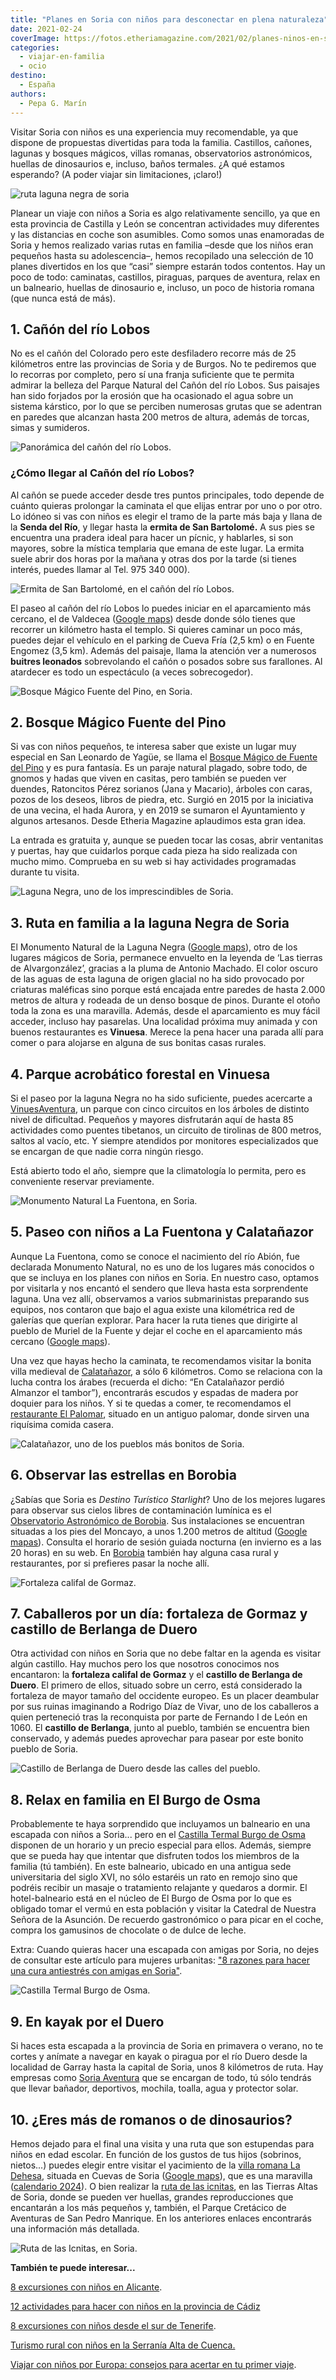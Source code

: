 ```yaml
---
title: "Planes en Soria con niños para desconectar en plena naturaleza"
date: 2021-02-24
coverImage: https://fotos.etheriamagazine.com/2021/02/planes-ninos-en-soria.jpg
categories: 
  - viajar-en-familia
  - ocio
destino: 
  - España
authors: 
  - Pepa G. Marín
---
```


Visitar Soria con niños es una experiencia muy recomendable, ya que dispone de 
propuestas divertidas para toda la familia. Castillos, cañones, lagunas y bosques 
mágicos, villas romanas, observatorios astronómicos, huellas de dinosaurios e, incluso, 
baños termales. ¿A qué estamos esperando? (A poder viajar sin limitaciones, ¡claro!) 

![ruta laguna negra de soria](https://fotos.etheriamagazine.com/2021/02/soria-laguna-negra.jpg "Camino de la laguna Negra de Soria. © Pepa García")

Planear un viaje con niños a Soria es algo relativamente sencillo, ya que en esta 
provincia de Castilla y León se concentran actividades muy diferentes y las distancias 
en coche son asumibles. Como somos unas enamoradas de Soria y hemos realizado varias 
rutas en familia –desde que los niños eran pequeños hasta su adolescencia–, hemos 
recopilado una selección de 10 planes divertidos en los que “casi” siempre estarán todos 
contentos. Hay un poco de todo: caminatas, castillos, piraguas, parques de aventura, 
relax en un balneario, huellas de dinosaurio e, incluso, un poco de historia romana (que 
nunca está de más). 

## 1\. Cañón del río Lobos

No es el cañón del Colorado pero este desfiladero recorre más de 25 kilómetros entre las 
provincias de Soria y de Burgos. No te pediremos que lo recorras por completo, pero sí 
una franja suficiente que te permita admirar la belleza del Parque Natural del Cañón del 
río Lobos. Sus paisajes han sido forjados por la erosión que ha ocasionado el agua sobre 
un sistema kárstico, por lo que se perciben numerosas grutas que se adentran en paredes 
que alcanzan hasta 200 metros de altura, además de torcas, simas y sumideros. 

![Panorámica del cañón del río Lobos.](https://fotos.etheriamagazine.com/2021/02/canon-rio-lobos-soria.jpg "Panorámica del cañón del río Lobos. © Etheria Magazine")

### ¿Cómo llegar al Cañón del río Lobos?

Al cañón se puede acceder desde tres puntos principales, todo depende de cuánto quieras 
prolongar la caminata el que elijas entrar por uno o por otro. Lo idóneo si vas con 
niños es elegir el tramo de la parte más baja y llana de la **Senda del Río**, y llegar 
hasta la **ermita de San Bartolomé.** A sus pies se encuentra una pradera ideal para 
hacer un pícnic, y hablarles, si son mayores, sobre la mística templaria que emana de 
este lugar. La ermita suele abrir dos horas por la mañana y otras dos por la tarde (si 
tienes interés, puedes llamar al Tel. 975 340 000). 

![Ermita de San Bartolomé, en el cañón del río Lobos.](https://fotos.etheriamagazine.com/2021/02/ermita-san-bartolome-canon-rio-lobos.jpg "Ermita de San Bartolomé, en el cañón del río Lobos.")

El paseo al cañón del río Lobos lo puedes iniciar en el aparcamiento más cercano, el de 
Valdecea ([Google 
maps](https://www.google.es/maps/place/Parking+Ermita+de+San+Bartolom%C3%A9/@41.7421015,-3.0636154,15.94z/data=!4m8!1m2!2m1!1saparcamiento+ca%C3%B1%C3%B3n+rio+lobos!3m4!1s0x0:0xff14b9fc6a178340!8m2!3d41.7455792!4d-3.0606741)) 
desde donde sólo tienes que recorrer un kilómetro hasta el templo. Si quieres caminar un 
poco más, puedes dejar el vehículo en el parking de Cueva Fría (2,5 km) o en Fuente 
Engomez (3,5 km). Además del paisaje, llama la atención ver a numerosos **buitres 
leonados** sobrevolando el cañón o posados sobre sus farallones. Al atardecer es todo un 
espectáculo (a veces sobrecogedor). 

![Bosque Mágico Fuente del Pino, en Soria.](https://fotos.etheriamagazine.com/2021/02/bosque-magico-soria.jpg "© Bosque Mágico Fuente del Pino, en Soria.")

## 2\. Bosque Mágico Fuente del Pino

Si vas con niños pequeños, te interesa saber que existe un lugar muy especial en San 
Leonardo de Yagüe, se llama el [Bosque Mágico de Fuente del 
Pino](https://www.bosquemagicofuentedelpino.es) y es pura fantasía. Es un paraje natural 
plagado, sobre todo, de gnomos y hadas que viven en casitas, pero también se pueden ver 
duendes, Ratoncitos Pérez sorianos (Jana y Macario), árboles con caras, pozos de los 
deseos, libros de piedra, etc. Surgió en 2015 por la iniciativa de una vecina, el hada 
Aurora, y en 2019 se sumaron el Ayuntamiento y algunos artesanos. Desde Etheria Magazine 
aplaudimos esta gran idea. 

La entrada es gratuita y, aunque se pueden tocar las cosas, abrir ventanitas y puertas, 
hay que cuidarlos porque cada pieza ha sido realizada con mucho mimo. Comprueba en su 
web si hay actividades programadas durante tu visita. 

![Laguna Negra, uno de los imprescindibles de Soria.](https://fotos.etheriamagazine.com/2021/02/laguna-negra-en-soria.jpg "Laguna Negra, uno de los imprescindibles de Soria. © Etheria Magazine")

## 3\. Ruta en familia a la laguna Negra de Soria

El Monumento Natural de la Laguna Negra ([Google 
maps](https://www.google.es/maps/place/Laguna+Negra+de+Urbi%C3%B3n/@41.9988064,-2.8492676,17z/data=!4m12!1m6!3m5!1s0xd451976b4228027:0xb86d42eb28d868db!2sLaguna+Negra+de+Urbi%C3%B3n!8m2!3d41.9988024!4d-2.8470789!3m4!1s0xd451976b4228027:0xb86d42eb28d868db!8m2!3d41.9988024!4d-2.8470789)), 
otro de los lugares mágicos de Soria, permanece envuelto en la leyenda de ‘Las tierras 
de Alvargonzález’, gracias a la pluma de Antonio Machado. El color oscuro de las aguas 
de esta laguna de origen glacial no ha sido provocado por criaturas maléficas sino 
porque está encajada entre paredes de hasta 2.000 metros de altura y rodeada de un denso 
bosque de pinos. Durante el otoño toda la zona es una maravilla. Además, desde el 
aparcamiento es muy fácil acceder, incluso hay pasarelas. Una localidad próxima muy 
animada y con buenos restaurantes es **Vinuesa**. Merece la pena hacer una parada allí 
para comer o para alojarse en alguna de sus bonitas casas rurales. 

## 4\. Parque acrobático forestal en Vinuesa

Si el paseo por la laguna Negra no ha sido suficiente, puedes acercarte a [VinuesAventura](https://www.vinuesaventura.com/), 
un parque con cinco circuitos en los árboles de distinto nivel de dificultad. Pequeños y 
mayores disfrutarán aquí de hasta 85 actividades como puentes tibetanos, un circuito de 
tirolinas de 800 metros, saltos al vacío, etc. Y siempre atendidos por monitores 
especializados que se encargan de que nadie corra ningún riesgo. 

Está abierto todo el año, siempre que la climatología lo permita, pero es conveniente 
reservar previamente. 

![Monumento Natural La Fuentona, en Soria.](https://fotos.etheriamagazine.com/2021/02/la-fuentona-soria-1.jpg "Monumento Natural La Fuentona, en Soria. © Etheria M.")

## 5\. Paseo con niños a La Fuentona y Calatañazor

Aunque La Fuentona, como se conoce el nacimiento del río Abión, fue declarada Monumento 
Natural, no es uno de los lugares más conocidos o que se incluya en los planes con niños 
en Soria. En nuestro caso, optamos por visitarla y nos encantó el sendero que lleva 
hasta esta sorprendente laguna. Una vez allí, observamos a varios submarinistas 
preparando sus equipos, nos contaron que bajo el agua existe una kilométrica red de 
galerías que querían explorar. Para hacer la ruta tienes que dirigirte al pueblo de 
Muriel de la Fuente y dejar el coche en el aparcamiento más cercano ([Google 
maps](https://www.google.es/maps/place/Parking+1+de+La+Fuentona/@41.7305634,-2.8646888,15.43z/data=!4m12!1m6!3m5!1s0xd44e5fb4919c8df:0x4ae42a44e0da8b74!2sLa+Fuentona+de+Cabrejas+del+Pinar!8m2!3d41.7345985!4d-2.8637228!3m4!1s0xd44e50493937343:0xd851efbcd1b1bf79!8m2!3d41.7265547!4d-2.8587654)). 

Una vez que hayas hecho la caminata, te recomendamos visitar la bonita villa medieval de [Calatañazor](http://www.calatanazor.es/), 
a sólo 6 kilómetros. Como se relaciona con la lucha contra los árabes (recuerda el 
dicho: “En Catalañazor perdió Almanzor el tambor”), encontrarás escudos y espadas de 
madera por doquier para los niños. Y si te quedas a comer, te recomendamos el [restaurante 
El Palomar](http://www.elpalomarrestaurante.com/), situado en un antiguo palomar, donde 
sirven una riquísima comida casera. 

![Calatañazor, uno de los pueblos más bonitos de Soria.](https://fotos.etheriamagazine.com/2021/02/soria-con-ninos-calatanazor.jpg "Calatañazor, uno de los pueblos más bonitos de Soria. © Etheria Magazine")

## 6\. Observar las estrellas en Borobia

¿Sabías que Soria es _Destino Turístico Starlight_? Uno de los mejores lugares para 
observar sus cielos libres de contaminación lumínica es el [Observatorio Astronómico de 
Borobia](http://www.ccborobia.com/). Sus instalaciones se encuentran situadas a los pies 
del Moncayo, a unos 1.200 metros de altitud ([Google 
mapas](https://www.google.es/maps/place/Observatorio+Astron%C3%B3mico+Borobia/@41.664348,-1.89851,17z/data=!4m12!1m6!3m5!1s0xd5b0be23dd68f1f:0x7a7752a5c050697c!2sObservatorio+Astron%C3%B3mico+Borobia!8m2!3d41.664344!4d-1.8963213!3m4!1s0xd5b0be23dd68f1f:0x7a7752a5c050697c!8m2!3d41.664344!4d-1.8963213)). 
Consulta el horario de sesión guiada nocturna (en invierno es a las 20 horas) en su web. 
En [Borobia](http://www.ccborobia.com/alojamiento.html) también hay alguna casa rural y 
restaurantes, por si prefieres pasar la noche allí. 

![Fortaleza califal de Gormaz.](https://fotos.etheriamagazine.com/2021/02/fortaleza-califal-gormaz.jpg "Fortaleza califal de Gormaz. © Etheria Magazine")

## 7\. Caballeros por un día: fortaleza de Gormaz y castillo de Berlanga de Duero

Otra actividad con niños en Soria que no debe faltar en la agenda es visitar algún 
castillo. Hay muchos pero los que nosotros conocimos nos encantaron: la **fortaleza 
califal de Gormaz** y el **castillo de Berlanga de Duero**. El primero de ellos, situado 
sobre un cerro, está considerado la fortaleza de mayor tamaño del occidente europeo. Es 
un placer deambular por sus ruinas imaginando a Rodrigo Díaz de Vivar, uno de los 
caballeros a quien perteneció tras la reconquista por parte de Fernando I de León en 
1060. El **castillo de Berlanga**, junto al pueblo, también se encuentra bien 
conservado, y además puedes aprovechar para pasear por este bonito pueblo de Soria. 

![Castillo de Berlanga de Duero desde las calles del pueblo.](https://fotos.etheriamagazine.com/2021/02/castillo-berlanga-duero-soria-1.jpg "Castillo de Berlanga de Duero desde las calles del pueblo. © Etheria Magazine")

## 8\. Relax en familia en El Burgo de Osma

Probablemente te haya sorprendido que incluyamos un balneario en una escapada con niños 
a Soria... pero en el [Castilla Termal Burgo de 
Osma](https://www.castillatermal.com/hoteles/burgo-de-osma/) disponen de un horario y un 
precio especial para ellos. Además, siempre que se pueda hay que intentar que disfruten 
todos los miembros de la familia (tú también). En este balneario, ubicado en una antigua 
sede universitaria del siglo XVI, no sólo estaréis un rato en remojo sino que podréis 
recibir un masaje o tratamiento relajante y quedaros a dormir. El hotel-balneario está 
en el núcleo de El Burgo de Osma por lo que es obligado tomar el vermú en esta población 
y visitar la Catedral de Nuestra Señora de la Asunción. De recuerdo gastronómico o para 
picar en el coche, compra los gamusinos de chocolate o de dulce de leche. 

Extra: Cuando quieras hacer una escapada con amigas por Soria, no dejes de consultar 
este artículo para mujeres urbanitas: ["8 razones para hacer una cura antiestrés con 
amigas en 
Soria"](https://etheriamagazine.com/2019/08/12/ocho-razones-para-viajar-a-soria-con-amigas/). 

![Castilla Termal Burgo de Osma.](https://fotos.etheriamagazine.com/2021/02/balneario-burgo-osma-en-familia.jpg "© Castilla Termal Burgo de Osma.")

## 9\. En kayak por el Duero

Si haces esta escapada a la provincia de Soria en primavera o verano, no te cortes y 
anímate a navegar en kayak o piragua por el río Duero desde la localidad de Garray hasta 
la capital de Soria, unos 8 kilómetros de ruta. Hay empresas como [Soria 
Aventura](https://soriaventura.com/actividad/rafting/) que se encargan de todo, tú sólo 
tendrás que llevar bañador, deportivos, mochila, toalla, agua y protector solar. 

## 10\. ¿Eres más de romanos o de dinosaurios?

Hemos dejado para el final una visita y una ruta que son estupendas para niños en edad 
escolar. En función de los gustos de tus hijos (sobrinos, nietos...) puedes elegir entre 
visitar el yacimiento de la [villa romana La 
Dehesa](https://www.villaromanaladehesa.es/informaci%C3%B3n-general/folletos/), situada 
en Cuevas de Soria ([Google 
maps](https://www.google.es/maps/place/Villa+Romana+La+Dehesa/@41.6666352,-2.6233716,15.47z/data=!4m12!1m6!3m5!1s0xd44c5f513a12841:0xe986b0863c6aca93!2sVilla+Romana+La+Dehesa!8m2!3d41.6692274!4d-2.6206792!3m4!1s0xd44c5f513a12841:0xe986b0863c6aca93!8m2!3d41.6692274!4d-2.6206792)), 
que es una maravilla ([calendario 
2024](https://www.villaromanaladehesa.es/informaci%C3%B3n-general/)). O bien realizar la [ruta 
de las icnitas](http://www.rutadelasicnitas.com/), en las Tierras Altas de Soria, donde 
se pueden ver huellas, grandes reproducciones que encantarán a los más pequeños y, 
también, el Parque Cretácico de Aventuras de San Pedro Manrique. En los anteriores 
enlaces encontrarás una información más detallada. 

![Ruta de las Icnitas, en Soria.](https://fotos.etheriamagazine.com/2021/02/ruta-dinosaurios-soria.jpg "Ruta de las Icnitas, en Soria. © Diputación Provincial de Soria")

**También te puede interesar...** 

[8 excursiones con niños en 
Alicante](https://etheriamagazine.com/2020/05/28/8-excursiones-con-ninos-en-alicante/). 

[12 actividades para hacer con niños en la provincia de 
Cádiz](https://etheriamagazine.com/2020/03/12/12-actividades-familiares-para-viajes-con-ninos-en-cadiz/) 

[8 excursiones con niños desde el sur de 
Tenerife](https://etheriamagazine.com/2020/03/06/excursiones-en-familia-desde-el-sur-de-tenerife-con-ninos/). 

[Turismo rural con niños en la Serranía Alta de 
Cuenca.](https://etheriamagazine.com/2019/11/29/turismo-rural-familiar-con-ninos-en-serrania-cuenca/) 

[Viajar con niños por Europa: consejos para acertar en tu primer 
viaje](https://etheriamagazine.com/2021/02/02/viajar-con-ninos-por-europa-consejos-y-propuestas/).
